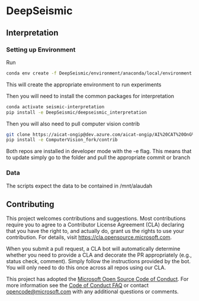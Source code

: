 # DeepSeismic

## Interpretation

### Setting up Environment
Run
```bash
conda env create -f DeepSeismic/environment/anaconda/local/environment.yml
```
This will create the appropriate environment to run experiments

Then you will need to install the common packages for interpretation
```bash
conda activate seismic-interpretation
pip install -e DeepSeismic/deepseismic_interpretation
```

Then you will also need to pull computer vision contrib
```bash
git clone https://aicat-ongip@dev.azure.com/aicat-ongip/AI%20CAT%20OnG%20IP/_git/ComputerVision_fork
pip install -e ComputerVision_fork/contrib
```

Both repos are installed in developer mode with the -e flag. This means that to update simply go to the folder and pull the appropriate commit or branch

### Data
The scripts expect the data to be contained in /mnt/alaudah

## Contributing

This project welcomes contributions and suggestions. Most contributions require you to agree to a Contributor License Agreement (CLA) declaring that you have the right to, and actually do, grant us the rights to use your contribution. For details, visit https://cla.opensource.microsoft.com.

When you submit a pull request, a CLA bot will automatically determine whether you need to provide a CLA and decorate the PR appropriately (e.g., status check, comment). Simply follow the instructions provided by the bot. You will only need to do this once across all repos using our CLA.

This project has adopted the [Microsoft Open Source Code of Conduct](https://opensource.microsoft.com/codeofconduct/). For more information see the [Code of Conduct FAQ](https://opensource.microsoft.com/codeofconduct/faq/) or contact [opencode@microsoft.com](mailto:opencode@microsoft.com) with any additional questions or comments.
